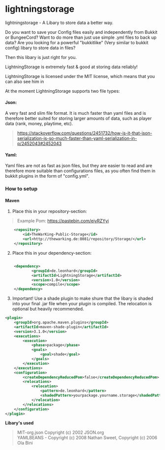 # lightningstorage
lightningstorage - A Libary to store data a better way.

Do you want to save your Config files easily and independently from Bukkit or BungeeCord?
Want to do more than just use simple .yml files to back up data?
Are you looking for a powerful "bukkitlike" (Very similar to bukkit config) libary to store data in files?


Then this libary is just right for you.

LightningStorage is extremely fast & good at storing data reliably!

LightningStorage is licensed under the MIT license, which means that
you can also see him in 

At the moment LightningStorage supports two file types:


#### Json:
A very fast and slim file format.
It is much faster than yaml files and is therefore better suited for storing
 larger amounts of data, such as player data (rank, money, playtime, etc).
>https://stackoverflow.com/questions/2451732/how-is-it-that-json-serialization-is-so-much-faster-than-yaml-serialization-in-p/2452043#2452043


#### Yaml:
Yaml files are not as fast as json files, but they are easier 
to read and are therefore more suitable than configurations files, 
as you often find them in bukkit plugins in the form of "config.yml".





### How to setup

#### Maven

1. Place this in your repository-section: 
>Example Pom: https://pastebin.com/eiyRZYyi 

```xml
    <repository>
        <id>TheWarKing-Public-Storage</id>
        <url>http://thewarking.de:8081/repository/Storage/</url>
    </repository>
```       


2. Place this in your dependency-section: 

```xml

    <dependency>
            <groupId>de.leonhard</groupId>
            <artifactId>LightningStorage</artifactId>
            <version>1.0</version>
            <scope>compile</scope>
    </dependency>
```       
    

3. Important! Use a shade plugin to make shure that the libary is shaded into your final .jar file when your
plugin is compiled. 
The relocation is optional but heavily recommended.

```xml
<plugin>
	<groupId>org.apache.maven.plugins</groupId>
	<artifactId>maven-shade-plugin</artifactId>
	<version>3.1.0</version>
	<executions>
		<execution>
			<phase>package</phase>
			<goals>
				<goal>shade</goal>
			</goals>
		</execution>
	</executions>
	<configuration>
		<createDependencyReducedPom>false</createDependencyReducedPom>
		<relocations>
			<relocation>
				<pattern>de.leonhard</pattern>
				<shadedPattern>yourpackage.yourname.storage</shadedPattern>
			</relocation>
		</relocations>
	</configuration>
</plugin>
```       
        





**Libary's used**

>MIT-org.json Copyright (c) 2002 JSON.org <br>
>YAMLBEANS - Copyright (c) 2008 Nathan Sweet, Copyright (c) 2006 Ola Bini <br>
